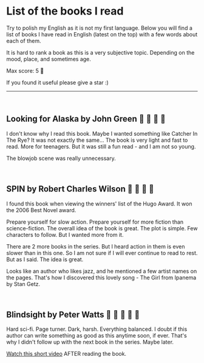 # List of the books I read

Try to polish my English as it is not my first language. Below you will find a list of books I have read in English (latest on the top) with a few words about each of them.

It is hard to rank a book as this is a very subjective topic. Depending on the mood, place, and sometimes age.

Max score: 5 :beer:

If you found it useful please give a star :)

---

<br>

## Looking for Alaska by John Green :beer: :beer: :beer: :beer:

I don't know why I read this book. Maybe I wanted something like Catcher In The Rye? It was not exactly the same... The book is very light and fast to read. More for teenagers. But it was still a fun read - and I am not so young.

The blowjob scene was really unnecessary.

<br>

## SPIN by Robert Charles Wilson :beer: :beer: :beer: :beer:

I found this book when viewing the winners' list of the Hugo Award. It won the 2006 Best Novel award.

Prepare yourself for slow action. Prepare yourself for more fiction than science-fiction. The overall idea of the book is great. The plot is simple. Few characters to follow. But I wanted more from it.

There are 2 more books in the series. But I heard action in them is even slower than in this one. So I am not sure if I will ever continue to read to rest. But as I said. The idea is great.

Looks like an author who likes jazz, and he mentioned a few artist names on the pages. That's how I discovered this lovely song  - The Girl from Ipanema by Stan Getz.

<br>

## Blindsight by Peter Watts :beer: :beer: :beer: :beer: :beer:

Hard sci-fi. Page turner. Dark, harsh. Everything balanced. I doubt if this author can write something as good as this anytime soon, if ever. That's why I didn't follow up with the next book in the series. Maybe later.

[Watch this short video](https://youtu.be/VkR2hnXR0SM) AFTER reading the book.
